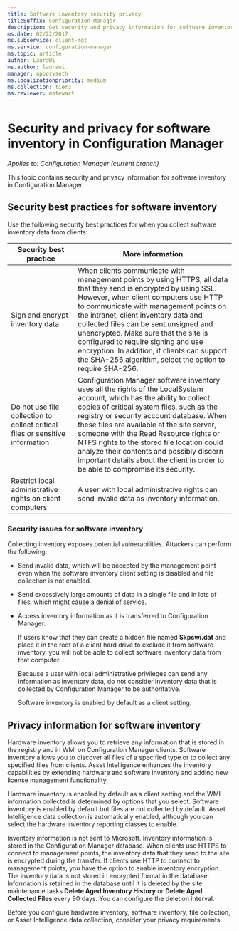 ```yaml
---
title: Software inventory security privacy
titleSuffix: Configuration Manager
description: Get security and privacy information for software inventory in Configuration Manager.
ms.date: 02/22/2017
ms.subservice: client-mgt
ms.service: configuration-manager
ms.topic: article
author: LauraWi
ms.author: laurawi
manager: apoorvseth
ms.localizationpriority: medium
ms.collection: tier3
ms.reviewer: mstewart
---
```

# Security and privacy for software inventory in Configuration Manager

*Applies to: Configuration Manager (current branch)*

This topic contains security and privacy information for software inventory in Configuration Manager.

##  <a name="BKMK_Security_HardwareInventory"></a> Security best practices for software inventory
 Use the following security best practices for when you collect software inventory data from clients:

|Security best practice|More information|
|----------------------------|----------------------|
|Sign and encrypt inventory data|When clients communicate with management points by using HTTPS, all data that they send is encrypted by using SSL. However, when client computers use HTTP to communicate with management points on the intranet, client inventory data and collected files can be sent unsigned and unencrypted. Make sure that the site is configured to require signing and use encryption. In addition, if clients can support the SHA-256 algorithm, select the option to require SHA-256.|
|Do not use file collection to collect critical files or sensitive information|Configuration Manager software inventory uses all the rights of the LocalSystem account, which has the ability to collect copies of critical system files, such as the registry or security account database. When these files are available at the site server, someone with the Read Resource rights or NTFS rights to the stored file location could analyze their contents and possibly discern important details about the client in order to be able to compromise its security.|
|Restrict local administrative rights on client computers|A user with local administrative rights can send invalid data as inventory information.|

### Security issues for software inventory
 Collecting inventory exposes potential vulnerabilities. Attackers can perform the following:

- Send invalid data, which will be accepted by the management point even when the software inventory client setting is disabled and file collection is not enabled.

- Send excessively large amounts of data in a single file and in lots of files, which might cause a denial of service.

- Access inventory information as it is transferred to Configuration Manager.

  If users know that they can create a hidden file named **Skpswi.dat** and place it in the root of a client hard drive to exclude it from software inventory, you will not be able to collect software inventory data from that computer.

  Because a user with local administrative privileges can send any information as inventory data, do not consider inventory data that is collected by Configuration Manager to be authoritative.

  Software inventory is enabled by default as a client setting.

##  <a name="BKMK_Privacy_HardwareInventory"></a> Privacy information for software inventory
 Hardware inventory allows you to retrieve any information that is stored in the registry and in WMI on Configuration Manager clients. Software inventory allows you to discover all files of a specified type or to collect any specified files from clients. Asset Intelligence enhances the inventory capabilities by extending hardware and software inventory and adding new license management functionality.

 Hardware inventory is enabled by default as a client setting and the WMI information collected is determined by options that you select. Software inventory is enabled by default but files are not collected by default. Asset Intelligence data collection is automatically enabled, although you can select the hardware inventory reporting classes to enable.

 Inventory information is not sent to Microsoft. Inventory information is stored in the Configuration Manager database. When clients use HTTPS to connect to management points, the inventory data that they send to the site is encrypted during the transfer. If clients use HTTP to connect to management points, you have the option to enable inventory encryption. The inventory data is not stored in encrypted format in the database. Information is retained in the database until it is deleted by the site maintenance tasks **Delete Aged Inventory History** or **Delete Aged Collected Files** every 90 days. You can configure the deletion interval.

 Before you configure hardware inventory, software inventory, file collection, or Asset Intelligence data collection, consider your privacy requirements.
